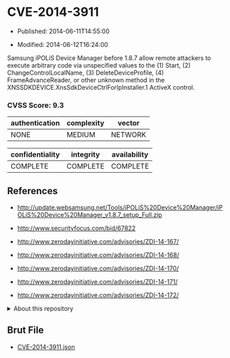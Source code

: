 # CVE-2014-3911

- Published: 2014-06-11T14:55:00

- Modified: 2014-06-12T16:24:00

Samsung iPOLiS Device Manager before 1.8.7 allow remote attackers to execute arbitrary code via unspecified values to the (1) Start, (2) ChangeControlLocalName, (3) DeleteDeviceProfile, (4) FrameAdvanceReader, or other unknown method in the XNSSDKDEVICE.XnsSdkDeviceCtrlForIpInstaller.1 ActiveX control.

### CVSS Score: **9.3**

| authentication | complexity | vector |
| --- | --- | --- |
| NONE | MEDIUM | NETWORK |

| confidentiality | integrity | availability |
| --- | --- | --- |
| COMPLETE | COMPLETE | COMPLETE |

## References

* http://update.websamsung.net/Tools/iPOLiS%20Device%20Manager/iPOLiS%20Device%20Manager_v1.8.7_setup_Full.zip

* http://www.securityfocus.com/bid/67822

* http://www.zerodayinitiative.com/advisories/ZDI-14-167/

* http://www.zerodayinitiative.com/advisories/ZDI-14-168/

* http://www.zerodayinitiative.com/advisories/ZDI-14-170/

* http://www.zerodayinitiative.com/advisories/ZDI-14-171/

* http://www.zerodayinitiative.com/advisories/ZDI-14-172/

<details>
<summary>About this repository</summary> 

  This repository is part of the project [Live Hack CVE](https://github.com/Live-Hack-CVE). Main website can be found [www.live-hack.org](https://www.live-hack.org) 
  
  Made by [Sn0wAlice](https://github.com/Sn0wAlice) for the people that care about security and need to have a feed of the latest CVEs. Hope you enjoy it, don't forget to star the repo and follow me on [Twitter](https://twitter.com/Sn0wAlice) and [Github](https://github.com/Sn0wAlice). And that is my [personnal website](https://www.alice-snow.me/)

  - [Home Page](https://github.com/Live-Hack-CVE)
  - [Framework](https://github.com/Live-Hack-CVE/cve-framework)
  - [CVE database](https://github.com/Live-Hack-CVE/full_database)
  - [Changelog](https://github.com/Live-Hack-CVE/Changelog)
</details>

## Brut File

* [CVE-2014-3911.json](https://raw.githubusercontent.com/Live-Hack-CVE/full_database/main/cves/2014/CVE-2014-3911.json)

